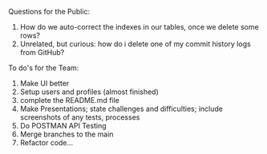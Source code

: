 Questions for the Public:

1. How do we auto-correct the indexes in our tables, once we delete some rows?
2. Unrelated, but curious: how do i delete one of my commit history logs from GitHub?

To do's for the Team:

1. Make UI better
2. Setup users and profiles (almost finished)
3. complete the README.md file
4. Make Presentations; state challenges and difficulties; include screenshots of any tests, processes
5. Do POSTMAN API Testing
6. Merge branches to the main
7. Refactor code...